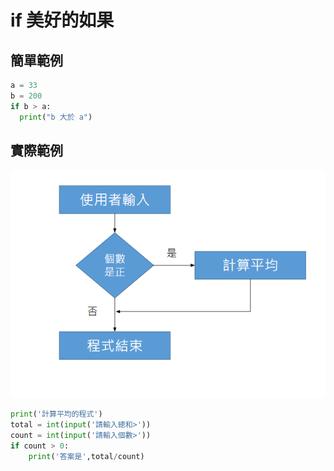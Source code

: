 # if 美好的如果

## 簡單範例

```python
a = 33
b = 200
if b > a:
  print("b 大於 a")
```

## **實際範例**

![](<../../.gitbook/assets/image (26).png>)

```python
print('計算平均的程式')
total = int(input('請輸入總和>'))
count = int(input('請輸入個數>'))
if count > 0:
	print('答案是',total/count)
```

